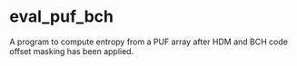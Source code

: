 # eval_puf_bch
A program to compute entropy from a PUF array after HDM and BCH code offset masking has been applied.
